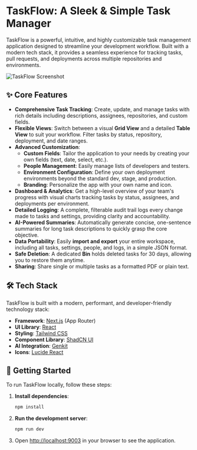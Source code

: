 # TaskFlow: A Sleek & Simple Task Manager

TaskFlow is a powerful, intuitive, and highly customizable task management application designed to streamline your development workflow. Built with a modern tech stack, it provides a seamless experience for tracking tasks, pull requests, and deployments across multiple repositories and environments.

![TaskFlow Screenshot](https://placehold.co/800x450.png)

## ✨ Core Features

-   **Comprehensive Task Tracking**: Create, update, and manage tasks with rich details including descriptions, assignees, repositories, and custom fields.
-   **Flexible Views**: Switch between a visual **Grid View** and a detailed **Table View** to suit your workflow. Filter tasks by status, repository, deployment, and date ranges.
-   **Advanced Customization**:
    -   **Custom Fields**: Tailor the application to your needs by creating your own fields (text, date, select, etc.).
    -   **People Management**: Easily manage lists of developers and testers.
    -   **Environment Configuration**: Define your own deployment environments beyond the standard dev, stage, and production.
    -   **Branding**: Personalize the app with your own name and icon.
-   **Dashboard & Analytics**: Get a high-level overview of your team's progress with visual charts tracking tasks by status, assignees, and deployments per environment.
-   **Detailed Logging**: A complete, filterable audit trail logs every change made to tasks and settings, providing clarity and accountability.
-   **AI-Powered Summaries**: Automatically generate concise, one-sentence summaries for long task descriptions to quickly grasp the core objective.
-   **Data Portability**: Easily **import and export** your entire workspace, including all tasks, settings, people, and logs, in a simple JSON format.
-   **Safe Deletion**: A dedicated **Bin** holds deleted tasks for 30 days, allowing you to restore them anytime.
-   **Sharing**: Share single or multiple tasks as a formatted PDF or plain text.

## 🛠️ Tech Stack

TaskFlow is built with a modern, performant, and developer-friendly technology stack:

-   **Framework**: [Next.js](https://nextjs.org/) (App Router)
-   **UI Library**: [React](https://react.dev/)
-   **Styling**: [Tailwind CSS](https://tailwindcss.com/)
-   **Component Library**: [ShadCN UI](https://ui.shadcn.com/)
-   **AI Integration**: [Genkit](https://firebase.google.com/docs/genkit)
-   **Icons**: [Lucide React](https://lucide.dev/)

## 🚀 Getting Started

To run TaskFlow locally, follow these steps:

1.  **Install dependencies**:
    ```bash
    npm install
    ```
2.  **Run the development server**:
    ```bash
    npm run dev
    ```
3.  Open [http://localhost:9003](http://localhost:9003) in your browser to see the application.
